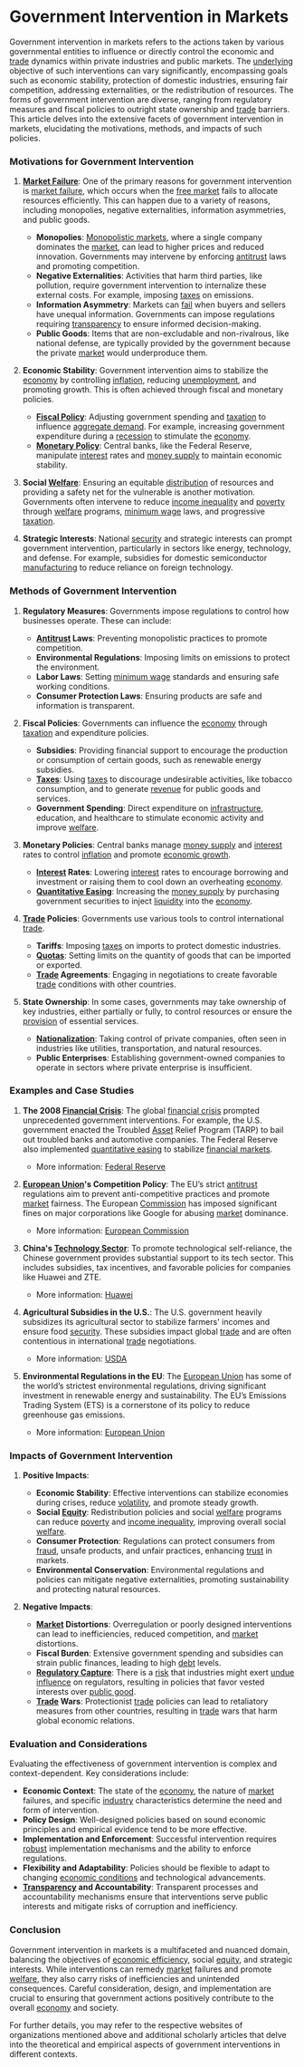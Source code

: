 # Government Intervention in Markets

Government intervention in markets refers to the actions taken by various governmental entities to influence or directly control the economic and [trade](../t/trade.md) dynamics within private industries and public markets. The [underlying](../u/underlying.md) objective of such interventions can vary significantly, encompassing goals such as economic stability, protection of domestic industries, ensuring fair competition, addressing externalities, or the redistribution of resources. The forms of government intervention are diverse, ranging from regulatory measures and fiscal policies to outright state ownership and [trade](../t/trade.md) barriers. This article delves into the extensive facets of government intervention in markets, elucidating the motivations, methods, and impacts of such policies.

### Motivations for Government Intervention

1. **[Market Failure](../m/market_failure.md)**: One of the primary reasons for government intervention is [market failure](../m/market_failure.md), which occurs when the [free market](../f/free_market.md) fails to allocate resources efficiently. This can happen due to a variety of reasons, including monopolies, negative externalities, information asymmetries, and public goods.

    - **Monopolies**: [Monopolistic markets](../m/monopolistic_markets.md), where a single company dominates the [market](../m/market.md), can lead to higher prices and reduced innovation. Governments may intervene by enforcing [antitrust](../a/antitrust.md) laws and promoting competition.
    - **Negative Externalities**: Activities that harm third parties, like pollution, require government intervention to internalize these external costs. For example, imposing [taxes](../t/taxes.md) on emissions.
    - **Information Asymmetry**: Markets can [fail](../f/fail.md) when buyers and sellers have unequal information. Governments can impose regulations requiring [transparency](../t/transparency.md) to ensure informed decision-making.
    - **Public Goods**: Items that are non-excludable and non-rivalrous, like national defense, are typically provided by the government because the private [market](../m/market.md) would underproduce them.

2. **Economic Stability**: Government intervention aims to stabilize the [economy](../e/economy.md) by controlling [inflation](../i/inflation.md), reducing [unemployment](../u/unemployment.md), and promoting growth. This is often achieved through fiscal and monetary policies.

    - **[Fiscal Policy](../f/fiscal_policy.md)**: Adjusting government spending and [taxation](../t/taxation.md) to influence [aggregate demand](../a/aggregate_demand.md). For example, increasing government expenditure during a [recession](../r/recession.md) to stimulate the [economy](../e/economy.md).
    - **[Monetary Policy](../m/monetary_policy.md)**: Central banks, like the Federal Reserve, manipulate [interest](../i/interest.md) rates and [money supply](../m/money_supply.md) to maintain economic stability.

3. **Social [Welfare](../w/welfare.md)**: Ensuring an equitable [distribution](../d/distribution.md) of resources and providing a safety net for the vulnerable is another motivation. Governments often intervene to reduce [income inequality](../i/income_inequality.md) and [poverty](../p/poverty.md) through [welfare](../w/welfare.md) programs, [minimum wage](../m/minimum_wage.md) laws, and progressive [taxation](../t/taxation.md).

4. **Strategic Interests**: National [security](../s/security.md) and strategic interests can prompt government intervention, particularly in sectors like energy, technology, and defense. For example, subsidies for domestic semiconductor [manufacturing](../m/manufacturing.md) to reduce reliance on foreign technology.

### Methods of Government Intervention

1. **Regulatory Measures**: Governments impose regulations to control how businesses operate. These can include:

    - **[Antitrust](../a/antitrust.md) Laws**: Preventing monopolistic practices to promote competition.
    - **Environmental Regulations**: Imposing limits on emissions to protect the environment.
    - **Labor Laws**: Setting [minimum wage](../m/minimum_wage.md) standards and ensuring safe working conditions.
    - **Consumer Protection Laws**: Ensuring products are safe and information is transparent.

2. **Fiscal Policies**: Governments can influence the [economy](../e/economy.md) through [taxation](../t/taxation.md) and expenditure policies.

    - **Subsidies**: Providing financial support to encourage the production or consumption of certain goods, such as renewable energy subsidies.
    - **[Taxes](../t/taxes.md)**: Using [taxes](../t/taxes.md) to discourage undesirable activities, like tobacco consumption, and to generate [revenue](../r/revenue.md) for public goods and services.
    - **Government Spending**: Direct expenditure on [infrastructure](../i/infrastructure.md), education, and healthcare to stimulate economic activity and improve [welfare](../w/welfare.md).

3. **Monetary Policies**: Central banks manage [money supply](../m/money_supply.md) and [interest](../i/interest.md) rates to control [inflation](../i/inflation.md) and promote [economic growth](../e/economic_growth.md).

    - **[Interest](../i/interest.md) Rates**: Lowering [interest](../i/interest.md) rates to encourage borrowing and investment or raising them to cool down an overheating [economy](../e/economy.md).
    - **[Quantitative Easing](../q/quantitative_easing.md)**: Increasing the [money supply](../m/money_supply.md) by purchasing government securities to inject [liquidity](../l/liquidity.md) into the [economy](../e/economy.md).

4. **[Trade](../t/trade.md) Policies**: Governments use various tools to control international [trade](../t/trade.md).

    - **Tariffs**: Imposing [taxes](../t/taxes.md) on imports to protect domestic industries.
    - **[Quotas](../q/quota.md)**: Setting limits on the quantity of goods that can be imported or exported.
    - **[Trade](../t/trade.md) Agreements**: Engaging in negotiations to create favorable [trade](../t/trade.md) conditions with other countries.

5. **State Ownership**: In some cases, governments may take ownership of key industries, either partially or fully, to control resources or ensure the [provision](../p/provision.md) of essential services.

    - **[Nationalization](../n/nationalization.md)**: Taking control of private companies, often seen in industries like utilities, transportation, and natural resources.
    - **Public Enterprises**: Establishing government-owned companies to operate in sectors where private enterprise is insufficient.

### Examples and Case Studies

1. **The 2008 [Financial Crisis](../f/financial_crisis.md)**: The global [financial crisis](../f/financial_crisis.md) prompted unprecedented government interventions. For example, the U.S. government enacted the Troubled [Asset](../a/asset.md) Relief Program (TARP) to bail out troubled banks and automotive companies. The Federal Reserve also implemented [quantitative easing](../q/quantitative_easing.md) to stabilize [financial markets](../f/financial_market.md).

    - More information: [Federal Reserve](https://www.federalreserve.gov)

2. **[European Union](../e/european_union_(eu).md)'s Competition Policy**: The EU’s strict [antitrust](../a/antitrust.md) regulations aim to prevent anti-competitive practices and promote [market](../m/market.md) fairness. The European [Commission](../c/commission.md) has imposed significant fines on major corporations like Google for abusing [market](../m/market.md) dominance.

    - More information: [European Commission](https://ec.europa.eu/competition-policy)

3. **China's [Technology Sector](../t/technology_sector.md)**: To promote technological self-reliance, the Chinese government provides substantial support to its tech sector. This includes subsidies, tax incentives, and favorable policies for companies like Huawei and ZTE.

    - More information: [Huawei](https://www.huawei.com)

4. **Agricultural Subsidies in the U.S.**: The U.S. government heavily subsidizes its agricultural sector to stabilize farmers' incomes and ensure food [security](../s/security.md). These subsidies impact global [trade](../t/trade.md) and are often contentious in international [trade](../t/trade.md) negotiations.

    - More information: [USDA](https://www.usda.gov)

5. **Environmental Regulations in the EU**: The [European Union](../e/european_union_(eu).md) has some of the world’s strictest environmental regulations, driving significant investment in renewable energy and sustainability. The EU’s Emissions Trading System (ETS) is a cornerstone of its policy to reduce greenhouse gas emissions.

    - More information: [European Union](https://europa.eu)

### Impacts of Government Intervention

1. **Positive Impacts**:

    - **Economic Stability**: Effective interventions can stabilize economies during crises, reduce [volatility](../v/volatility.md), and promote steady growth.
    - **Social [Equity](../e/equity.md)**: Redistribution policies and social [welfare](../w/welfare.md) programs can reduce [poverty](../p/poverty.md) and [income inequality](../i/income_inequality.md), improving overall social [welfare](../w/welfare.md).
    - **Consumer Protection**: Regulations can protect consumers from [fraud](../f/fraud.md), unsafe products, and unfair practices, enhancing [trust](../t/trust.md) in markets.
    - **Environmental Conservation**: Environmental regulations and policies can mitigate negative externalities, promoting sustainability and protecting natural resources.

2. **Negative Impacts**:

    - **[Market](../m/market.md) Distortions**: Overregulation or poorly designed interventions can lead to inefficiencies, reduced competition, and [market](../m/market.md) distortions.
    - **Fiscal Burden**: Extensive government spending and subsidies can strain public finances, leading to high [debt](../d/debt.md) levels.
    - **[Regulatory Capture](../r/regulatory_capture.md)**: There is a [risk](../r/risk.md) that industries might exert [undue influence](../u/undue_influence.md) on regulators, resulting in policies that favor vested interests over [public good](../p/public_good.md).
    - **[Trade](../t/trade.md) Wars**: Protectionist [trade](../t/trade.md) policies can lead to retaliatory measures from other countries, resulting in [trade](../t/trade.md) wars that harm global economic relations.

### Evaluation and Considerations

Evaluating the effectiveness of government intervention is complex and context-dependent. Key considerations include:

- **Economic Context**: The state of the [economy](../e/economy.md), the nature of [market](../m/market.md) failures, and specific [industry](../i/industry.md) characteristics determine the need and form of intervention.
- **Policy Design**: Well-designed policies based on sound economic principles and empirical evidence tend to be more effective.
- **Implementation and Enforcement**: Successful intervention requires [robust](../r/robust.md) implementation mechanisms and the ability to enforce regulations.
- **Flexibility and Adaptability**: Policies should be flexible to adapt to changing [economic conditions](../e/economic_conditions.md) and technological advancements.
- **[Transparency](../t/transparency.md) and Accountability**: Transparent processes and accountability mechanisms ensure that interventions serve public interests and mitigate risks of corruption and inefficiency.

### Conclusion

Government intervention in markets is a multifaceted and nuanced domain, balancing the objectives of [economic efficiency](../e/economic_efficiency.md), social [equity](../e/equity.md), and strategic interests. While interventions can remedy [market](../m/market.md) failures and promote [welfare](../w/welfare.md), they also carry risks of inefficiencies and unintended consequences. Careful consideration, design, and implementation are crucial to ensuring that government actions positively contribute to the overall [economy](../e/economy.md) and society.

For further details, you may refer to the respective websites of organizations mentioned above and additional scholarly articles that delve into the theoretical and empirical aspects of government interventions in different contexts.
